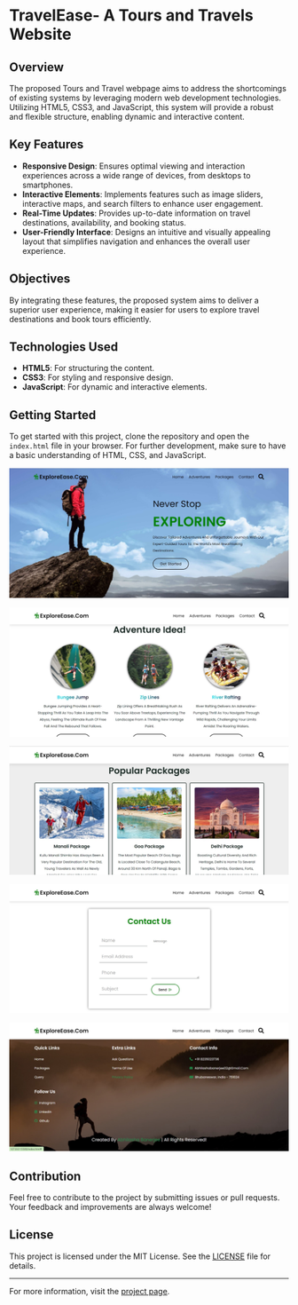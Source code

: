 # TravelEase- A Tours and Travels Website

## Overview

The proposed Tours and Travel webpage aims to address the shortcomings of existing systems by leveraging modern web development technologies. Utilizing HTML5, CSS3, and JavaScript, this system will provide a robust and flexible structure, enabling dynamic and interactive content.

## Key Features

- **Responsive Design**: Ensures optimal viewing and interaction experiences across a wide range of devices, from desktops to smartphones.
- **Interactive Elements**: Implements features such as image sliders, interactive maps, and search filters to enhance user engagement.
- **Real-Time Updates**: Provides up-to-date information on travel destinations, availability, and booking status.
- **User-Friendly Interface**: Designs an intuitive and visually appealing layout that simplifies navigation and enhances the overall user experience.

## Objectives

By integrating these features, the proposed system aims to deliver a superior user experience, making it easier for users to explore travel destinations and book tours efficiently.

## Technologies Used

- **HTML5**: For structuring the content.
- **CSS3**: For styling and responsive design.
- **JavaScript**: For dynamic and interactive elements.

## Getting Started

To get started with this project, clone the repository and open the `index.html` file in your browser. For further development, make sure to have a basic understanding of HTML, CSS, and JavaScript.

![Home Page](HomePage.jpg)

![Adventure Page](AdventurePage.jpg)

![Package Page ](PackagePage.jpg)

![Contact Us Page](ContactUsPage.jpg)

![Footer Page](Footerpage.jpg)

## Contribution

Feel free to contribute to the project by submitting issues or pull requests. Your feedback and improvements are always welcome!

## License

This project is licensed under the MIT License. See the [LICENSE](LICENSE) file for details.

---

For more information, visit the [project page](https://github.com/yourusername/yourrepository).

